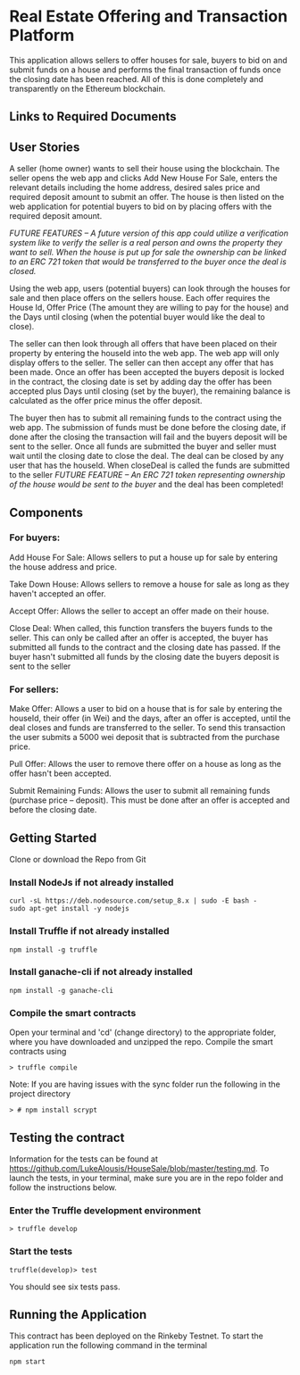 
# Real Estate Offering and Transaction Platform

This application allows sellers to offer houses for sale, buyers to bid on and submit funds on a house and performs the final transaction of funds once the closing date has been reached. All of this is done completely and transparently on the Ethereum blockchain.

## Links to Required Documents

## User Stories
A seller (home owner) wants to sell their house using the blockchain. The seller opens the web app and clicks Add New House For Sale, enters the relevant details including the home address, desired sales price and required deposit amount to submit an offer. The house is then listed on the web application for potential buyers to bid on by placing offers with the required deposit amount.

*FUTURE FEATURES – A future version of this app could utilize a verification system like to verify the seller is a real person and owns the property they want to sell. When the house is put up for sale the ownership can be linked to an ERC 721 token that would be transferred to the buyer once the deal is closed.*

Using the web app, users (potential buyers) can look through the houses for sale and then place offers on the sellers house. Each offer requires the House Id, Offer Price (The amount they are willing to pay for the house) and the Days until closing (when the potential buyer would like the deal to close).

The seller can then look through all offers that have been placed on their property by entering the houseId into the web app. The web app will only display offers to the seller. The seller can then accept any offer that has been made. Once an offer has been accepted the buyers deposit is locked in the contract, the closing date is set by adding day the offer has been accepted plus Days until closing (set by the buyer), the remaining balance is calculated as the offer price minus the offer deposit.

The buyer then has to submit all remaining funds to the contract using the web app. The submission of funds must be done before the closing date, if done after the closing the transaction will fail and the buyers deposit will be sent to the seller. Once all funds are submitted the buyer and seller must wait until the closing date to close the deal. The deal can be closed by any user that has the houseId. When closeDeal is called the funds are submitted to the seller *FUTURE FEATURE – An ERC 721 token representing ownership of the house would be sent to the buyer* and the deal has been completed!

## Components

### For buyers:
Add House For Sale: Allows sellers to put a house up for sale by entering the house address and price.

Take Down House: Allows sellers to remove a house for sale as long as they haven't accepted an offer.

Accept Offer: Allows the seller to accept an offer made on their house.

Close Deal: When called, this function transfers the buyers funds to the seller. This can only be called after an offer is accepted, the buyer has submitted all funds to the contract and the closing date has passed. If the buyer hasn't submitted all funds by the closing date the buyers deposit is sent to the seller

### For sellers:
Make Offer: Allows a user to bid on a house that is for sale by entering the houseId, their offer (in Wei) and the days, after an offer is accepted, until the deal closes and funds are transferred to the seller. To send this transaction the user submits a 5000 wei deposit that is subtracted from the purchase price.

Pull Offer: Allows the user to remove there offer on a house as long as the offer hasn't been accepted.

Submit Remaining Funds: Allows the user to submit all remaining funds (purchase price – deposit). This must be done after an offer is accepted and before the closing date.


## Getting Started

Clone or download the Repo from Git

### Install NodeJs if not already installed
```
curl -sL https://deb.nodesource.com/setup_8.x | sudo -E bash -
sudo apt-get install -y nodejs

```

### Install Truffle if not already installed
```
npm install -g truffle
```

### Install ganache-cli if not already installed
```
npm install -g ganache-cli
```
### Compile the smart contracts
Open your terminal and 'cd' (change directory) to the appropriate folder, where you have downloaded and unzipped the repo. Compile the smart contracts using

```
> truffle compile
```

Note: If you are having issues with the sync folder run the following in the project directory
```
> # npm install scrypt
```

## Testing the contract
Information for the tests can be found at https://github.com/LukeAlousis/HouseSale/blob/master/testing.md. To launch the tests, in your terminal, make sure you are in the repo folder and follow the instructions below.

### Enter the Truffle development environment
```
> truffle develop
```

### Start the tests
```
truffle(develop)> test
```
You should see six tests pass.

## Running the Application
This contract has been deployed on the Rinkeby Testnet. To start the application run the following command in the terminal
```
npm start
```
